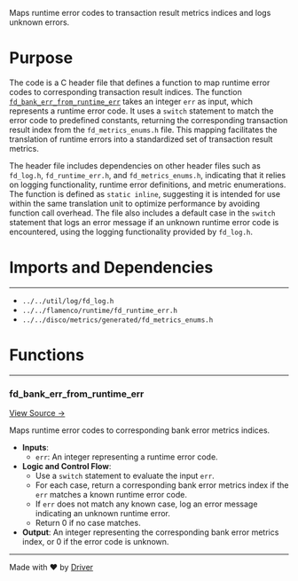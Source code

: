 <!--------------------------------------------------------------------------------->
<!-- IMPORTANT: This file is auto-generated by Driver (https://driver.ai). -------->
<!-- Manual edits may be overwritten on future commits. --------------------------->
<!--------------------------------------------------------------------------------->

Maps runtime error codes to transaction result metrics indices and logs unknown errors.

# Purpose
The code is a C header file that defines a function to map runtime error codes to corresponding transaction result indices. The function [`fd_bank_err_from_runtime_err`](<#fd_bank_err_from_runtime_err>) takes an integer `err` as input, which represents a runtime error code. It uses a `switch` statement to match the error code to predefined constants, returning the corresponding transaction result index from the `fd_metrics_enums.h` file. This mapping facilitates the translation of runtime errors into a standardized set of transaction result metrics.

The header file includes dependencies on other header files such as `fd_log.h`, `fd_runtime_err.h`, and `fd_metrics_enums.h`, indicating that it relies on logging functionality, runtime error definitions, and metric enumerations. The function is defined as `static inline`, suggesting it is intended for use within the same translation unit to optimize performance by avoiding function call overhead. The file also includes a default case in the `switch` statement that logs an error message if an unknown runtime error code is encountered, using the logging functionality provided by `fd_log.h`.
# Imports and Dependencies

---
- `../../util/log/fd_log.h`
- `../../flamenco/runtime/fd_runtime_err.h`
- `../../disco/metrics/generated/fd_metrics_enums.h`


# Functions

---
### fd\_bank\_err\_from\_runtime\_err<!-- {{#callable:fd_bank_err_from_runtime_err}} -->
[View Source →](<../../../../../src/discof/bank/fd_bank_err.h#L9>)

Maps runtime error codes to corresponding bank error metrics indices.
- **Inputs**:
    - `err`: An integer representing a runtime error code.
- **Logic and Control Flow**:
    - Use a `switch` statement to evaluate the input `err`.
    - For each case, return a corresponding bank error metrics index if the `err` matches a known runtime error code.
    - If `err` does not match any known case, log an error message indicating an unknown runtime error.
    - Return 0 if no case matches.
- **Output**: An integer representing the corresponding bank error metrics index, or 0 if the error code is unknown.



---
Made with ❤️ by [Driver](https://www.driver.ai/)